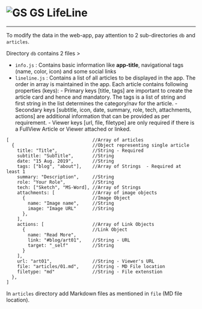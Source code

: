 # ![GS](https://guptasiddhant.com/favicon/favicon-32x32.png) GS LifeLine

---

To modify the data in the web-app, pay attention to 2 sub-directories `db` and `articles`.

Directory `db` contains 2 files >

- `info.js` : Contains basic information like **app-title**, navigational tags (name, color, icon) and some social links
- `lineline.js` : Contains a list of all articles to be displayed in the app. The order in array is maintained in the app. Each article contains following properties (keys): - Primary keys [title, tags] are important to create the article card and hence and mandatory. The tags is a list of string and first string in the list determines the category/nav for the article. - Secondary keys [subtitle, icon, date, summary, role, tech, attachments, actions] are additional information that can be provided as per requirement. - Viewer keys [url, file, filetype] are only required if there is a FullView Article or Viewer attached or linked.

```
[ 								//Array of articles
  { 							//Object representing single article
    title: "Title", 			//String - Required
    subtitle: "SubTitle", 		//String
    date: "15 Aug. 2019",		//String
    tags: ["blog", "about"],	//Array of Strings  - Required at least 1
    summary: "Description",		//String
    role: "Your Role",			//String
    tech: ["Sketch", "MS-Word],	//Array of Strings
    attachments: [				//Array of image objects
      {							//Image Object
        name: "Image name",		//String
        image: "Image URL"		//String
      },
    ],
    actions: [					//Array of Link Objects
      {							//Link Object
        name: "Read More",
        link: "#blog/art01",	//String - URL
        target: "_self"			//String
      }
    ],
    url: "art01",			 	//String - Viewer's URL
    file: "articles/01.md", 	//String - MD File location
    filetype: "md"				//String - File extenstion
  },
]
```

In `articles` directory add Markdown files as mentioned in `file` (MD file location).
